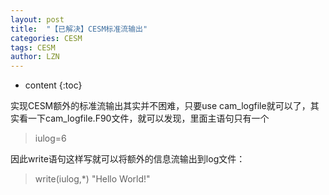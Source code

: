 ```yaml
---
layout: post
title:  "【已解决】CESM标准流输出" 
categories: CESM
tags: CESM
author: LZN
---
```


* content
{:toc}

实现CESM额外的标准流输出其实并不困难，只要use cam_logfile就可以了，其实看一下cam_logfile.F90文件，就可以发现，里面主语句只有一个
<blockquote>iulog=6</blockquote>
因此write语句这样写就可以将额外的信息流输出到log文件：
<blockquote>write(iulog,*) "Hello World!"</blockquote>